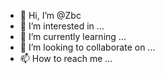 - 👋 Hi, I’m @Zbc
- 👀 I’m interested in ...
- 🌱 I’m currently learning ...
- 💞️ I’m looking to collaborate on ...
- 📫 How to reach me ...

<!---
ZbcDaily/ZbcDaily is a ✨ special ✨ repository because its `README.md` (this file) appears on your GitHub profile.
You can click the Preview link to take a look at your changes.
--->
